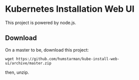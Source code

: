 # Kubernetes Installation Web UI

This project is powered by node.js.  

## Download

On a master to be, download this project:
```
wget https://github.com/humstarman/kube-install-web-ui/archive/master.zip
```
then, unzip.

